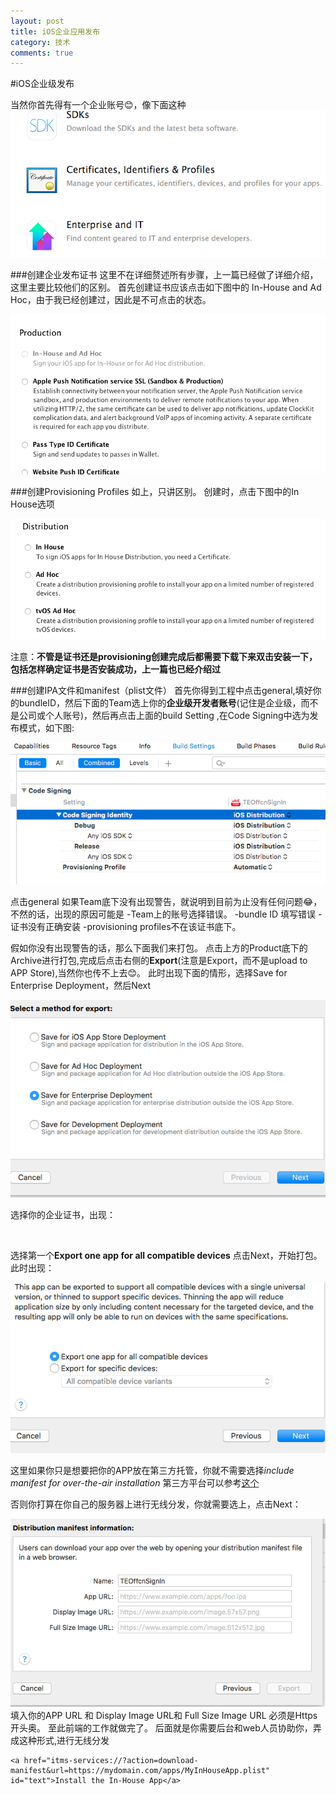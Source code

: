 ```yaml
---
layout: post
title: iOS企业应用发布
category: 技术
comments: true
---
```


#iOS企业级发布

当然你首先得有一个企业账号😊，像下面这种
![](https://github.com/ytdxxt10/Terry_Blog/raw/gh-pages/blogImages/two.png)

###创建企业发布证书
这里不在详细赘述所有步骤，上一篇[](http://ytdxxt10.github.io/Terry_Blog/%E6%8A%80%E6%9C%AF/2016/02/02/distribution.html)已经做了详细介绍，
这里主要比较他们的区别。
首先创建证书应该点击如下图中的 In-House and Ad Hoc，由于我已经创建过，因此是不可点击的状态。

![](https://github.com/ytdxxt10/Terry_Blog/raw/gh-pages/blogImages/enterprise2.png)

###创建Provisioning Profiles
如上，只讲区别。
创建时，点击下图中的In House选项

![](https://github.com/ytdxxt10/Terry_Blog/raw/gh-pages/blogImages/enterprise3.png)

注意：**不管是证书还是provisioning创建完成后都需要下载下来双击安装一下，包括怎样确定证书是否安装成功，上一篇也已经介绍过**

###创建IPA文件和manifest（plist文件）
首先你得到工程中点击general,填好你的bundleID，然后下面的Team选上你的**企业级开发者账号**(记住是企业级，而不是公司或个人账号)，然后再点击上面的build Setting ,在Code Signing中选为发布模式，如下图:

![](https://github.com/ytdxxt10/Terry_Blog/raw/gh-pages/blogImages/enterprise7.png)

点击general 如果Team底下没有出现警告，就说明到目前为止没有任何问题😂，不然的话，出现的原因可能是
-Team上的账号选择错误。
-bundle ID 填写错误
-证书没有正确安装
-provisioning profiles不在该证书底下。

假如你没有出现警告的话，那么下面我们来打包。
点击上方的Product底下的Archive进行打包,完成后点击右侧的**Export**(注意是Export，而不是upload to APP Store),当然你也传不上去😊。
此时出现下面的情形，选择Save for Enterprise Deployment，然后Next

![](https://github.com/ytdxxt10/Terry_Blog/raw/gh-pages/blogImages/enterprise8.png)

选择你的企业证书，出现：

![]()

选择第一个**Export one app for all compatible devices**
点击Next，开始打包。此时出现：

![](https://github.com/ytdxxt10/Terry_Blog/raw/gh-pages/blogImages/enterprise9.png)

这里如果你只是想要把你的APP放在第三方托管，你就不需要选择*include manifest for over-the-air installation*
第三方平台可以参考[这个](fir.im)

否则你打算在你自己的服务器上进行无线分发，你就需要选上，点击Next：

![](https://github.com/ytdxxt10/Terry_Blog/raw/gh-pages/blogImages/enterprise11.png)
填入你的APP URL 和 Display Image URL和 Full Size Image URL
必须是Https开头奥。
至此前端的工作就做完了。
后面就是你需要后台和web人员协助你，弄成这种形式,进行无线分发

```
<a href="itms-services://?action=download-manifest&url=https://mydomain.com/apps/MyInHouseApp.plist" id="text">Install the In-House App</a>

```
